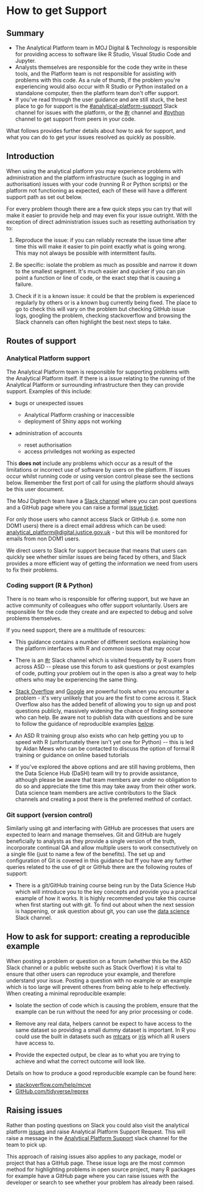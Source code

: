 # How to get Support

## Summary

- The Analytical Platform team in MOJ Digital & Technology is responsible for providing access to software like R Studio, Visual Studio Code and Jupyter.
- Analysts themselves are responsible for the code they write in these tools, and the Platform team is not responsible for assisting with problems with this code.  As a rule of thumb, if the problem you're experiencing would also occur with R Studio or Python installed on a standalone computer, then the platform team don't offer support.
- If you've read through the user guidance and are still stuck, the best place to go for support is the [#analytical-platform-support](https://app.slack.com/client/T1PU1AP6D/C4PF7QAJZ) Slack channel for issues with the platform, or the [#r](https://app.slack.com/client/T1PU1AP6D/C1PUCG719) channel and [#python](https://app.slack.com/client/T1PU1AP6D/C1Q09V86S) channel to get support from peers in your code.

What follows provides further details about how to ask for support, and what you can do to get your issues resolved as quickly as possible.

## Introduction

When using the analytical platform you may experience problems with administration and the platform infrastructure (such as logging in and authorisation) issues with your code (running R or Python scripts) or the platform not functioning as expected, each of these will have a different support path as set out below.

For every problem though there are a few quick steps you can try that will make it easier to provide help and may even fix your issue outright. With the exception of direct administration issues such as resetting authorisation try to:

1. Reproduce the issue: if you can reliably recreate the issue time after time this will make it easier to pin point exactly what is going wrong. This may not always be possible with intermittent faults.

2. Be specific: isolate the problem as much as possible and narrow it down to the smallest segment. It's much easier and quicker if you can pin point a function or line of code, or the exact step that is causing a failure.

3. Check if it is a known issue: it could be that the problem is experienced regularly by others or is a known bug currently being fixed. The place to go to check this will vary on the problem but checking GitHub issue logs, googling the problem, checking stackoverflow and browsing the Slack channels can often highlight the best next steps to take.

## Routes of support

### Analytical Platform support

The Analytical Platform team is responsible for supporting problems with the Analytical Platform itself. If there is a issue relating to the running of the Analytlcal Platform or surrounding infrastructure then they can provide support. Examples of this include:

* bugs or unexpected issues
    + Analytical Platform crashing or inaccessible
    + deployment of Shiny apps not working

* administration of accounts
    + reset authorisation
    + access priviledges not working as expected

This **does not** include any problems which occur as a result of the limitations or incorrect use of software by users on the platform. If issues occur whilst running code or using version control please see the sections below. Remember the first port of call for using the platform should always be this user document.

The MoJ Digitech team have a [Slack channel](https://app.slack.com/client/T1PU1AP6D/C4PF7QAJZ) where you can post questions and a GitHub page where you can raise a formal [issue ticket](https://github.com/ministryofjustice/data-platform-support/issues/new/choose).

For only those users who cannot access Slack or GitHub (i.e. some non DOM1 users) there is a direct email address which can be used: analytical_platform@digital.justice.gov.uk - but this will be monitored for emails from non DOM1 users.

We direct users to Slack for support because that means that users can quickly see whether similar issues are being faced by others, and Slack provides a more efficient way of getting the information we need from users to fix their problems.

### Coding support (R & Python)

There is no team who is responsible for offering support, but we have an active community of colleagues who offer support voluntarily. Users are responsible for the code they create and are expected to debug and solve problems themselves.

If you need support, there are a multitude of resources:

* This guidance contains a number of different sections explaining how the platform interfaces with R and common issues that may occur

* There is an [#r](https://app.slack.com/client/T1PU1AP6D/C1PUCG719) Slack channel which is visited frequently by R users from across ASD -- please use this forum to ask questions or post examples of code, putting your problem out in the open is also a great way to help others who may be experiencing the same thing.

* [Stack Overflow](https://stackoverflow.com/) and [Google](https://www.google.co.uk/) are powerful tools when you encounter a problem - it's very unlikely that you are the first to come across it. Stack Overflow also has the added benefit of allowing you to sign up and post questions publicly, massively widening the chance of finding someone who can help. Be aware not to publish data with questions and be sure to follow the guidance of reproducible examples [below](#how-to-ask-for-support-creating-a-reproducible-example).

* An ASD R training group also exists who can help getting you up to speed with R (unfortunately there isn't yet one for Python) -- this is led by Aidan Mews who can be contacted to discuss the option of formal R training or guidance on online based tutorials

* If you've explored the above options and are still having problems, then the Data Science Hub (DaSH) team will try to provide assistance, although please be aware that team members are under no obligation to do so and appreciate the time this may take away from their other work. Data science team members are active contributors to the Slack channels and creating a post there is the preferred method of contact.

### Git support (version control)

Similarly using git and interfacing with GitHub are processes that users are expected to learn and manage themselves. Git and GitHub are hugely beneficially to analysts as they provide a single version of the truth, incorporate continual QA and allow multiple users to work consectutively on a single file (just to name a few of the benefits). The set up and configuration of Git is covered in this guidance but ff you have any further queries related to the use of git or GitHub there are the following routes of support:

* There is a git/GitHub training course being run by the Data Science Hub which will introduce you to the key concepts and provide you a practical example of how it works. It is highly recommended you take this course when first starting out with git. To find out about when the next session is happening, or ask question about git,  you can use the [data science](https://app.slack.com/client/T1PU1AP6D/C1Z8Q18LS) Slack channel.

## How to ask for support: creating a reproducible example

When posting a problem or question on a forum (whether this be the ASD Slack channel or a public website such as Stack Overflow) it is vital to ensure that other users can reproduce your example, and therefore understand your issue. Posting a question with no example or an example which is too large will prevent otheres from being able to help effectively. When creating a minimal reproducible example:

* Isolate the section of code which is causing the problem, ensure that the example can be run without the need for any prior processing or code.

* Remove any real data, helpers cannot be expect to have access to the same dataset so providing a small dummy dataset is important. In R you could use the built in datasets such as [mtcars](https://www.rdocumentation.org/packages/datasets/versions/3.4.3/topics/mtcars) or [iris](https://rpubs.com/moeransm/intro-iris) which all R users have access to.

* Provide the expected output, be clear as to what you are trying to achieve and what the correct outcome will look like.

Details on how to produce a good reproducible example can be found here:

* [stackoverflow.com/help/mcve](https://stackoverflow.com/help/mcve)
* [GitHub.com/tidyverse/reprex](https://GitHub.com/tidyverse/reprex)

## Raising issues

Rather than posting questions on Slack you could also visit the analytical platform [issues](https://github.com/ministryofjustice/data-platform-support/issues/new/choose) and raise Analytical Platform Support Request. This will raise a message in the [Analytical Platform Support](https://mojdt.slack.com/archives/C4PF7QAJZ) slack channel for the team to pick up.

This approach of raising issues also applies to any package, model or project that has a GitHub page. These issue logs are the most common method for highlighting problems in open source project, many R packages for example have a GitHub page where you can raise issues with the developer or search to see whether your problem has already been raised.
